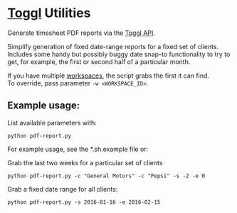 # [Toggl](https://toggl.com/) Utilities

Generate timesheet PDF reports via the [Toggl API](https://github.com/toggl/toggl_api_docs).

Simplify generation of fixed date-range reports for a fixed set of clients.  Includes some handy but possibly buggy 
date snap-to functionality to try to get, for example, the first or second half of a particular month.

If you have multiple [workspaces](https://support.toggl.com/workspace/), the script grabs the first it can find.  
To override, pass parameter `-w <WORKSPACE_ID>`.

## Example usage:

List available parameters with:

```
python pdf-report.py
```

For example usage, see the *.sh.example file or:

Grab the last two weeks for a particular set of clients

```
python pdf-report.py -c "General Motors" -c "Pepsi" -s -2 -e 0
```

Grab a fixed date range for all clients:

```
python pdf-report.py -s 2016-01-16 -e 2016-02-15
```
